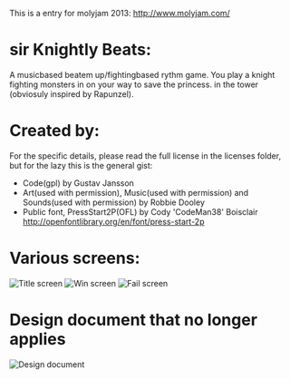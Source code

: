This is a entry for molyjam 2013: http://www.molyjam.com/

sir Knightly Beats:
====================

A musicbased beatem up/fightingbased rythm game. You play a knight fighting monsters in on your way to save the princess. in the tower (obviosuly inspired by Rapunzel).

Created by:
=============
For the specific details, please read the full license in the licenses folder, but for the lazy this is the general gist:
* Code(gpl) by Gustav Jansson
* Art(used with permission), Music(used with permission) and Sounds(used with permission) by Robbie Dooley
* Public font, PressStart2P(OFL) by Cody \'CodeMan38\' Boisclair http://openfontlibrary.org/en/font/press-start-2p

Various screens:
=================
![Title screen](https://raw.github.com/sirGustav/molyjam2013/master/gfx/title.png)
![Win screen](https://raw.github.com/sirGustav/molyjam2013/master/gfx/win.png)
![Fail screen](https://raw.github.com/sirGustav/molyjam2013/master/gfx/fail.png)

Design document that no longer applies
================

![Design document](http://i.imgur.com/kulgnFP.jpg)